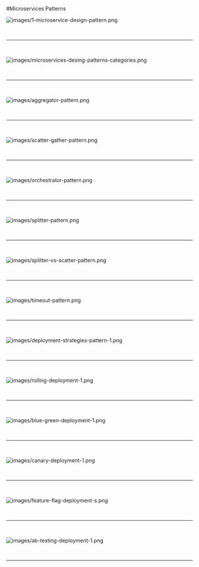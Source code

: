 #Microservices Patterns


![images/1-microservice-design-pattern.png](images/1-microservice-design-pattern.png)

<br /><hr><br />

![images/microservices-desing-patterns-categories.png](images/microservices-desing-patterns-categories.png)

<br /><hr><br />

![images/aggregator-pattern.png](images/aggregator-pattern.png)

<br /><hr><br />

![images/scatter-gather-pattern.png](images/scatter-gather-pattern.png)

<br /><hr><br />

![images/orchestrator-pattern.png](images/orchestrator-pattern.png)

<br /><hr><br />

![images/splitter-pattern.png](images/splitter-pattern.png)

<br /><hr><br />

![images/splitter-vs-scatter-pattern.png](images/splitter-vs-scatter-pattern.png)

<br /><hr><br />

![images/timeout-pattern.png](images/timeout-pattern.png)

<br /><hr><br />

![images/deployment-strategies-pattern-1.png](images/deployment-strategies-pattern-1.png)

<br /><hr><br />

![images/rolling-deployment-1.png](images/rolling-deployment-1.png)

<br /><hr><br />

![images/blue-green-deployment-1.png](images/blue-green-deployment-1.png)

<br /><hr><br />

![images/canary-deployment-1.png](images/canary-deployment-1.png)

<br /><hr><br />

![images/feature-flag-deployment-s.png](images/feature-flag-deployment-s.png)

<br /><hr><br />

![images/ab-testing-deployment-1.png](images/ab-testing-deployment-1.png)

<br /><hr><br />
